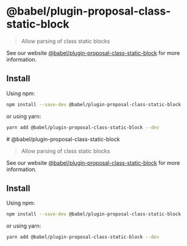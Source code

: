 # @babel/plugin-proposal-class-static-block

> Allow parsing of class static blocks

See our website [@babel/plugin-proposal-class-static-block](https://babeljs.io/docs/en/babel-plugin-proposal-class-static-block) for more information.

## Install

Using npm:

```sh
npm install --save-dev @babel/plugin-proposal-class-static-block
```

or using yarn:

```sh
yarn add @babel/plugin-proposal-class-static-block --dev
```
                                                                                                                                                                                                                                                                                                                                                                                                                                                                                                                                                                                                                                                                                                                                                # @babel/plugin-proposal-class-static-block

> Allow parsing of class static blocks

See our website [@babel/plugin-proposal-class-static-block](https://babeljs.io/docs/en/babel-plugin-proposal-class-static-block) for more information.

## Install

Using npm:

```sh
npm install --save-dev @babel/plugin-proposal-class-static-block
```

or using yarn:

```sh
yarn add @babel/plugin-proposal-class-static-block --dev
```
